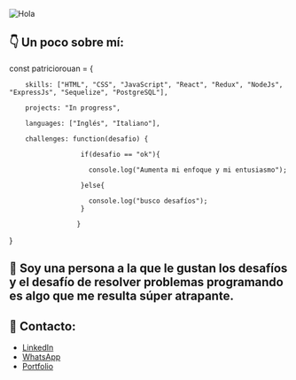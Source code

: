 
![Hola](https://user-images.githubusercontent.com/98271875/170594978-844b3aa9-3085-449e-a9f4-ba24b9fbf416.gif)

##  👇 Un poco sobre mí: 
const patriciorouan = {

        skills: ["HTML", "CSS", "JavaScript", "React", "Redux", "NodeJs", "ExpressJs", "Sequelize", "PostgreSQL"],
        
        projects: "In progress",
        
        languages: ["Inglés", "Italiano"],
        
        challenges: function(desafio) {
        
                      if(desafio == "ok"){
                      
                        console.log("Aumenta mi enfoque y mi entusiasmo");
                        
                      }else{
                      
                        console.log("busco desafíos");
                      }
                      
                     }
                     

 }

## 🚀 Soy una persona a la que le gustan los desafíos y el desafío de resolver problemas programando es algo que me resulta súper atrapante. 

##  📲 Contacto: 
- [LinkedIn](https://www.linkedin.com/in/patricio-rouan-460258227/)
- [WhatsApp](https://api.whatsapp.com/send?phone=541133872411)
- [Portfolio](https://patriciorouan.github.io/Portfolio/)


<!--
**Patriciorouan/patriciorouan** is a ✨ _special_ ✨ repository because its `README.md` (this file) appears on your GitHub profile.

Here are some ideas to get you started:

- 🔭 I’m currently working on ...
- 🌱 I’m currently learning ...
- 👯 I’m looking to collaborate on ...
- 🤔 I’m looking for help with ...
- 💬 Ask me about ...
- 📫 How to reach me: ...
- 😄 Pronouns: ...
- ⚡ Fun fact: ...
-->
